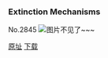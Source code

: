 ### Extinction Mechanisms
No.2845
![图片不见了~~~](https://imgs.xkcd.com/comics/extinction_mechanisms.png)

[原址](https://xkcd.com//2845) [下载](https://imgs.xkcd.com/comics/extinction_mechanisms.png)

